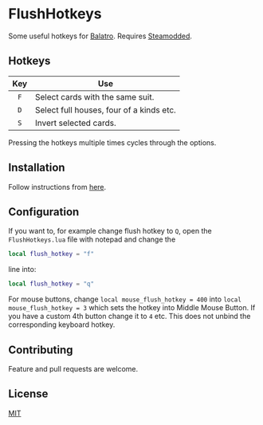 # FlushHotkeys
Some useful hotkeys for [Balatro](https://store.steampowered.com/app/2379780/Balatro). Requires [Steamodded](https://github.com/Steamopollys/Steamodded).

## Hotkeys
| Key | Use                              |
| :-: | -------------------------------- |
| `F` | Select cards with the same suit. |
| `D` | Select full houses, four of a kinds etc. |
| `S` | Invert selected cards.           |

Pressing the hotkeys multiple times cycles through the options.
## Installation
Follow instructions from [here](https://github.com/Steamopollys/Steamodded?tab=readme-ov-file#how-to-install-a-mod).

## Configuration
If you want to, for example change flush hotkey to `Q`, open the `FlushHotkeys.lua` file with notepad and change the
```lua
local flush_hotkey = "f"
```
line into:
```lua
local flush_hotkey = "q"
```

For mouse buttons, change `local mouse_flush_hotkey = 400` into `local mouse_flush_hotkey = 3` which sets the hotkey into Middle Mouse Button. If you have a custom 4th button change it to `4` etc. This does not unbind the corresponding keyboard hotkey.
## Contributing
Feature and pull requests are welcome.

## License

[MIT](https://choosealicense.com/licenses/mit/)
